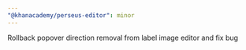```yaml
---
"@khanacademy/perseus-editor": minor
---
```


Rollback popover direction removal from label image editor and fix bug
